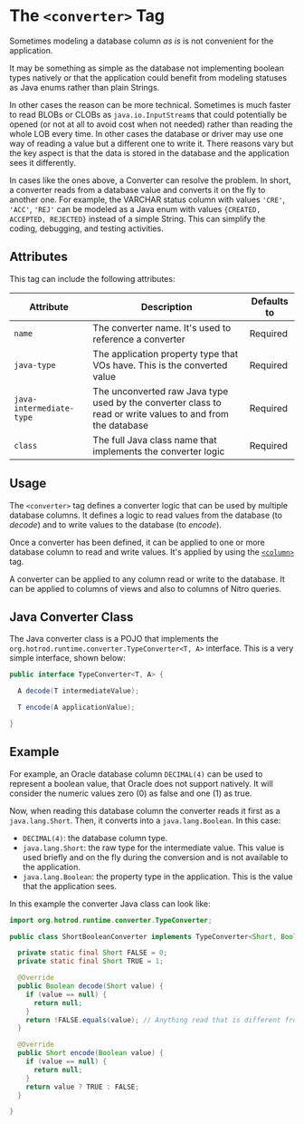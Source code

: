 # The `<converter>` Tag

Sometimes modeling a database column *as is* is not convenient for the application.

It may be something as simple as the database not implementing boolean types natively or that 
the application could benefit from modeling statuses as Java enums rather than plain Strings.

In other cases the reason can be more technical. Sometimes is much faster to read BLOBs or CLOBs as `java.io.InputStream`s that could potentially
be opened (or not at all to avoid cost when not needed) rather than reading the whole LOB every time. In other cases the database or driver may
use one way of reading a value but a different one to write it. There reasons vary but the key aspect is that the data is stored in the database 
and the application sees it differently.

In cases like the ones above, a Converter can resolve the problem. In short, a converter reads from a database value and converts
it on the fly to another one. For example, the VARCHAR status column with values `'CRE'`, `'ACC'`, `'REJ'` can be modeled as a Java enum with
values `{CREATED, ACCEPTED, REJECTED}` instead of a simple String. This can simplify the coding, debugging, and testing activities.


## Attributes

This tag can include the following attributes:

| Attribute | Description | Defaults to |
| -- | -- | -- |
| `name` | The converter name. It's used to reference a converter | Required |
| `java-type` | The application property type that VOs have. This is the converted value | Required |
| `java-intermediate-type` | The unconverted raw Java type used by the converter class to read or write values to and from the database | Required |
| `class` | The full Java class name that implements the converter logic | Required |


## Usage

The `<converter>` tag defines a converter logic that can be used by multiple database columns. It defines a logic to read values from the 
database (to *decode*) and to write values to the database (to *encode*).

Once a converter has been defined, it can be applied to one or more database column to read and write values. It's applied by using the
[`<column>`](./column.md) tag.

A converter can be applied to any column read or write to the database. It can be applied to columns of views and also to columns of Nitro queries.


## Java Converter Class

The Java converter class is a POJO that implements the `org.hotrod.runtime.converter.TypeConverter<T, A>` interface. This is a very 
simple interface, shown below:

```java
public interface TypeConverter<T, A> {

  A decode(T intermediateValue);

  T encode(A applicationValue);

}
```


## Example

For example, an Oracle database column `DECIMAL(4)` can be used to represent a boolean value, that Oracle does not support natively.
It will consider the numeric values zero (0) as false and one (1) as true. 

Now, when reading this database column the converter reads it first as a `java.lang.Short`. Then, it converts into a 
`java.lang.Boolean`. In this case:

- `DECIMAL(4)`: the database column type.
- `java.lang.Short`: the raw type for the intermediate value. This value is used briefly and on the fly during the conversion and
is not available to the application.
- `java.lang.Boolean`: the property type in the application. This is the value that the application sees.

In this example the converter Java class can look like:

```java
import org.hotrod.runtime.converter.TypeConverter;

public class ShortBooleanConverter implements TypeConverter<Short, Boolean> {

  private static final Short FALSE = 0;
  private static final Short TRUE = 1;

  @Override
  public Boolean decode(Short value) {
    if (value == null) {
      return null;
    }
    return !FALSE.equals(value); // Anything read that is different from zero is considered true
  }

  @Override
  public Short encode(Boolean value) {
    if (value == null) {
      return null;
    }
    return value ? TRUE : FALSE;
  }

}
```

